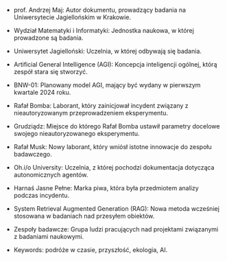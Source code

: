 - prof. Andrzej Maj: Autor dokumentu, prowadzący badania na Uniwersytecie Jagiellońskim w Krakowie.
- Wydział Matematyki i Informatyki: Jednostka naukowa, w której prowadzone są badania.
- Uniwersytet Jagielloński: Uczelnia, w której odbywają się badania.
- Artificial General Intelligence (AGI): Koncepcja inteligencji ogólnej, którą zespół stara się stworzyć.
- BNW-01: Planowany model AGI, mający być wydany w pierwszym kwartale 2024 roku.
- Rafał Bomba: Laborant, który zainicjował incydent związany z nieautoryzowanym przeprowadzeniem eksperymentu.
- Grudziądz: Miejsce do którego Rafał Bomba ustawił parametry docelowe swojego nieautoryzowanego eksperymentu.
- Rafał Musk: Nowy laborant, który wniósł istotne innowacje do zespołu badawczego.
- Oh.i/o University: Uczelnia, z której pochodzi dokumentacja dotycząca autonomicznych agentów.
- Harnaś Jasne Pełne: Marka piwa, która była przedmiotem analizy podczas incydentu.
- System Retrieval Augmented Generation (RAG): Nowa metoda wcześniej stosowana w badaniach nad przesyłem obiektów. 
- Zespoły badawcze: Grupa ludzi pracujących nad projektami związanymi z badaniami naukowymi.

- Keywords: podróże w czasie, przyszłość, ekologia, AI.